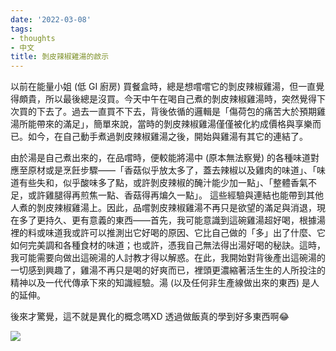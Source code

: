 ```yaml
---
date: '2022-03-08'
tags:
- thoughts
- 中文
title: 剝皮辣椒雞湯的啟示
---
```


以前在能量小姐 (低 GI 廚房) 買餐盒時，總是想嚐嚐它的剝皮辣椒雞湯，但一直覺得頗貴，所以最後總是沒買。今天中午在喝自己煮的剝皮辣椒雞湯時，突然覺得下次買的下去了。過去一直買不下去，背後依循的邏輯是「傷荷包的痛苦大於預期雞湯所能帶來的滿足」，簡單來說，當時的剝皮辣椒雞湯僅僅被化約成價格與享樂而已。如今，在自己動手煮過剝皮辣椒雞湯之後，開始與雞湯有其它的連結了。

<!--more-->

由於湯是自己煮出來的，在品嚐時，便較能將湯中 (原本無法察覺) 的各種味道對應至原材或是烹飪步驟——「香菇似乎放太多了，蓋去辣椒以及雞肉的味道」、「味道有些失和，似乎酸味多了點，或許剝皮辣椒的醃汁能少加一點」、「整體香氣不足，或許雞腿得再煎焦一點、香菇得再煸久一點」。
這些經驗與連結也能帶到其他人煮的剝皮辣椒雞湯上。因此，品嚐剝皮辣椒雞湯不再只是欲望的滿足與消退，現在多了更持久、更有意義的東西——首先，我可能意識到這碗雞湯超好喝，根據湯裡的料或味道我或許可以推測出它好喝的原因、它比自己做的「多」出了什麼、它如何完美調和各種食材的味道；也或許，憑我自己無法得出湯好喝的秘訣。這時，我可能需要向做出這碗湯的人討教才得以解惑。在此，我開始對背後產出這碗湯的一切感到興趣了，雞湯不再只是喝的好爽而已，裡頭更濃縮著活生生的人所投注的精神以及一代代傳承下來的知識經驗。湯 (以及任何非生產線做出來的東西) 是人的延伸。

後來才驚覺，這不就是異化的概念嗎XD 透過做飯真的學到好多東西啊😂

![](https://img.yongfu.name/posts/chicken-soup.jpg)
